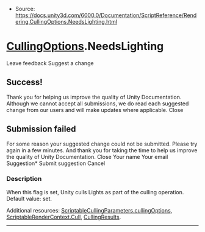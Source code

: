* Source: https://docs.unity3d.com/6000.0/Documentation/ScriptReference/Rendering.CullingOptions.NeedsLighting.html

#  [CullingOptions](https://docs.unity3d.com/6000.0/Documentation/ScriptReference/Rendering.CullingOptions.html).NeedsLighting
Leave feedback
Suggest a change
## Success!
Thank you for helping us improve the quality of Unity Documentation. Although we cannot accept all submissions, we do read each suggested change from our users and will make updates where applicable.
Close
## Submission failed
For some reason your suggested change could not be submitted. Please <a>try again</a> in a few minutes. And thank you for taking the time to help us improve the quality of Unity Documentation.
Close
Your name Your email Suggestion* Submit suggestion
Cancel
### Description
When this flag is set, Unity culls Lights as part of the culling operation.
Default value: set.  
  
Additional resources: [ScriptableCullingParameters.cullingOptions](https://docs.unity3d.com/6000.0/Documentation/ScriptReference/Rendering.ScriptableCullingParameters-cullingOptions.html), [ScriptableRenderContext.Cull](https://docs.unity3d.com/6000.0/Documentation/ScriptReference/Rendering.ScriptableRenderContext.Cull.html), [CullingResults](https://docs.unity3d.com/6000.0/Documentation/ScriptReference/Rendering.CullingResults.html).
* * *
